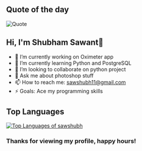 ## Quote of the day
![Quote](https://github-readme-quotes.herokuapp.com/quote)

## Hi, I'm Shubham Sawant👋

- 🔭 I’m currently working on Oximeter app
- 🌱 I’m currently learning Python and PostgreSQL
- 👯 I’m looking to collaborate on python project
- 💬 Ask me about photoshop stuff
- 📫 How to reach me: sawshubh11@gmail.com
- ⚡ Goals: Ace my programming skills

## Top Languages
[![Top Languages of sawshubh](https://github-readme-stats.vercel.app/api/top-langs/?username=sawshubh&layout=compact&langs_count=25)](https://github.com/sawshubh/github-readme-stats)

### Thanks for viewing my profile, happy hours!
